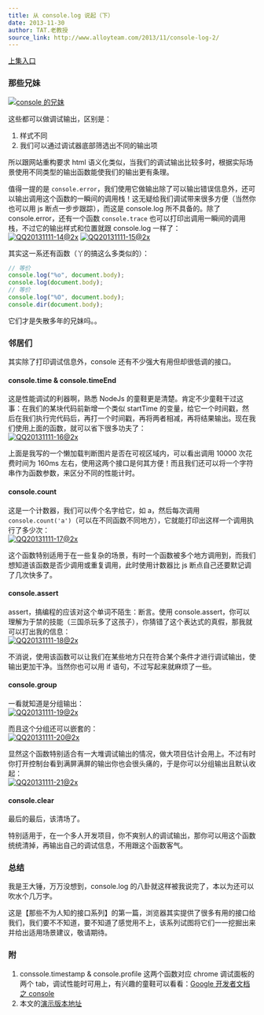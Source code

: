```yaml
---
title: 从 console.log 说起（下）
date: 2013-11-30
author: TAT.老教授
source_link: http://www.alloyteam.com/2013/11/console-log-2/
---
```


<!-- {% raw %} - for jekyll -->

[上集入口](http://www.alloyteam.com/2013/11/console-log/)

### 那些兄妹

[![console 的兄妹](http://www.alloyteam.com/wp-content/uploads/2013/11/QQ20131111-13@2x.jpg)](http://www.alloyteam.com/wp-content/uploads/2013/11/QQ20131111-13@2x.jpg)

这些都可以做调试输出，区别是：

1.  样式不同
2.  我们可以通过调试器底部筛选出不同的输出项

所以跟网站重构要求 html 语义化类似，当我们的调试输出比较多时，根据实际场景使用不同类型的输出函数能使我们的输出更有条理。

值得一提的是 `console.error`，我们使用它做输出除了可以输出错误信息外，还可以输出调用这个函数的一瞬间的调用栈！这无疑给我们调试带来很多方便（当然你也可以用 js 断点一步步跟踪），而这是 console.log 所不具备的。除了 console.error，还有一个函数 `console.trace` 也可以打印出调用一瞬间的调用栈，不过它的输出样式和位置就跟 console.log 一样了：  
[![QQ20131111-14@2x](http://www.alloyteam.com/wp-content/uploads/2013/11/QQ20131111-14@2x.jpg)](http://www.alloyteam.com/wp-content/uploads/2013/11/QQ20131111-14@2x.jpg) [![QQ20131111-15@2x](http://www.alloyteam.com/wp-content/uploads/2013/11/QQ20131111-15@2x.jpg)](http://www.alloyteam.com/wp-content/uploads/2013/11/QQ20131111-15@2x.jpg)

其实这一系还有函数（丫的搞这么多类似的）：

```javascript
// 等价
console.log("%o", document.body);
console.log(document.body);
// 等价
console.log("%O", document.body);
console.dir(document.body);
```

它们才是失散多年的兄妹吗。。

### 邻居们

其实除了打印调试信息外，console 还有不少强大有用但却很低调的接口。

#### console.time & console.timeEnd

这是性能调试的利器啊，熟悉 NodeJs 的童鞋更是清楚。肯定不少童鞋干过这事：在我们的某块代码前新增一个类似 startTime 的变量，给它一个时间戳，然后在我们执行完代码后，再打一个时间戳，再将两者相减，再将结果输出。现在我们使用上面的函数，就可以省下很多功夫了：  
[![QQ20131111-16@2x](http://www.alloyteam.com/wp-content/uploads/2013/11/QQ20131111-16@2x.jpg)](http://www.alloyteam.com/wp-content/uploads/2013/11/QQ20131111-16@2x.jpg)

上面是我写的一个懒加载判断图片是否在可视区域内，可以看出调用 10000 次花费时间为 160ms 左右，使用这两个接口是何其方便！而且我们还可以将一个字符串作为函数参数，来区分不同的性能计时。

#### console.count

这是一个计数器，我们可以传个名字给它，如 a，然后每次调用 `console.count('a')`（可以在不同函数不同地方），它就能打印出这样一个调用执行了多少次：  
[![QQ20131111-17@2x](http://www.alloyteam.com/wp-content/uploads/2013/11/QQ20131111-17@2x.jpg)](http://www.alloyteam.com/wp-content/uploads/2013/11/QQ20131111-17@2x.jpg)

这个函数特别适用于在一些复杂的场景，有时一个函数被多个地方调用到，而我们想知道该函数是否少调用或重复调用，此时使用计数器比 js 断点自己还要默记调了几次快多了。

#### console.assert

assert，搞编程的应该对这个单词不陌生：断言。使用 console.assert，你可以理解为于禁的技能（三国杀玩多了这孩子），你猜错了这个表达式的真假，那我就可以打出我的信息：  
[![QQ20131111-18@2x](http://www.alloyteam.com/wp-content/uploads/2013/11/QQ20131111-18@2x.jpg)](http://www.alloyteam.com/wp-content/uploads/2013/11/QQ20131111-18@2x.jpg)

不消说，使用该函数可以让我们在某些地方只在符合某个条件才进行调试输出，使输出更加干净。当然你也可以用 if 语句，不过写起来就麻烦了一些。

#### console.group

一看就知道是分组输出：  
[![QQ20131111-19@2x](http://www.alloyteam.com/wp-content/uploads/2013/11/QQ20131111-19@2x.jpg)](http://www.alloyteam.com/wp-content/uploads/2013/11/QQ20131111-19@2x.jpg)

而且这个分组还可以嵌套的：  
[![QQ20131111-20@2x](http://www.alloyteam.com/wp-content/uploads/2013/11/QQ20131111-20@2x.jpg)](http://www.alloyteam.com/wp-content/uploads/2013/11/QQ20131111-20@2x.jpg)

显然这个函数特别适合有一大堆调试输出的情况，做大项目估计会用上。不过有时你打开控制台看到满屏满屏的输出你也会很头痛的，于是你可以分组输出且默认收起：  
[![QQ20131111-21@2x](http://www.alloyteam.com/wp-content/uploads/2013/11/QQ20131111-21@2x.jpg)](http://www.alloyteam.com/wp-content/uploads/2013/11/QQ20131111-21@2x.jpg)

#### console.clear

最后的最后，该清场了。

特别适用于，在一个多人开发项目，你不爽别人的调试输出，那你可以用这个函数统统清掉，再输出自己的调试信息，不用跟这个函数客气。

### 总结

我是王大锤，万万没想到，console.log 的八卦就这样被我说完了，本以为还可以吹水个几万字。

这是【那些不为人知的接口系列】的第一篇，浏览器其实提供了很多有用的接口给我们，我们要不不知道，要不知道了感觉用不上，该系列试图将它们一一挖掘出来并给出适用场景建议，敬请期待。

### 附

1.  conssole.timestamp & console.profile 这两个函数对应 chrome 调试面板的两个 tab，调试性能时可用上，有兴趣的童鞋可以看看：[Google 开发者文档之 console](https://developers.google.com/chrome-developer-tools/docs/console-api)
2.  本文的[演示版本地址](http://www.ipresst.com/play/52774e16d1bf21205e000d3f)

<!-- {% endraw %} - for jekyll -->